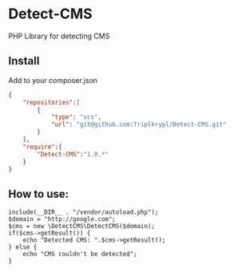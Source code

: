 Detect-CMS
==========

PHP Library for detecting CMS

Install
-------

Add to your composer.json

```json
{
    "repositories":[
        {
            "type": "vcs",
            "url": "git@github.com:Triplkrypl/Detect-CMS.git"
        }
    ],
    "require":{
        "Detect-CMS":"1.0.*"
    }
}
```

How to use:
-----------

    include(__DIR__ . "/vendor/autoload.php");
    $domain = "http://google.com";
    $cms = new \DetectCMS\DetectCMS($domain);
    if($cms->getResult()) {
        echo "Detected CMS: ".$cms->getResult();
    } else {
        echo "CMS couldn't be detected";
    } 

